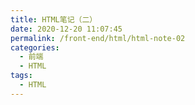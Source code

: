 ```yaml
---
title: HTML笔记（二）
date: 2020-12-20 11:07:45
permalink: /front-end/html/html-note-02
categories:
  - 前端
  - HTML
tags:
  - HTML
---
```

